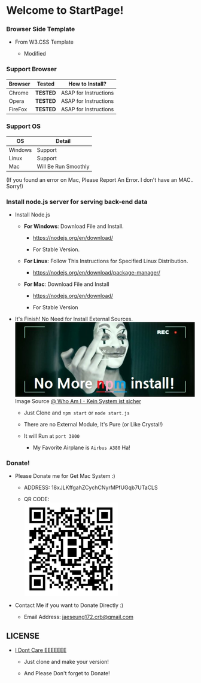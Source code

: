 # Welcome to StartPage!

### Browser Side Template

- From W3.CSS Template

	- Modified 

### Support Browser

Browser|Tested|How to Install?
---|---|---
Chrome|**TESTED**|ASAP for Instructions
Opera|**TESTED**|ASAP for Instructions
FireFox|**TESTED**|ASAP for Instructions

### Support OS

OS|Detail
---|---
Windows|Support
Linux|Support
Mac|Will Be Run Smoothly

(If you found an error on Mac, Please Report An Error. I don't have an MAC.. Sorry!)

### Install node.js server for serving back-end data

- Install Node.js 

	- **For Windows**: Download File and Install.
	
		- https://nodejs.org/en/download/
		
		- For Stable Version.
	
	- **For Linux**: Follow This Instructions for Specified Linux Distribution.
	
		- https://nodejs.org/en/download/package-manager/
	
	- **For Mac**: Download File and Install 
	
		- https://nodejs.org/en/download/
		
		- For Stable Version
		
- It's Finish! No Need for Install External Sources. <br /> ![](whoami.jpg) <br /> Image Source [@ Who Am I - Kein System ist sicher](http://www.imdb.com/title/tt3042408)

	- Just Clone and `npm start` or `node start.js`
	
	- There are no External Module, It's Pure (or Like Crystal!)
	
	- It will Run at `port 3800`
		
		- My Favorite Airplane is `Airbus A380` Ha!


### Donate!

- Please Donate me for Get Mac System :)

	- ADDRESS: 18xJLKffgahZCychCNyrMPfUGqb7UTaCLS
	
	- QR CODE: <br /> ![](bitcoinqrcode.png)
	
- Contact Me if you want to Donate Directly :) 

	- Email Address: jaeseung172.crb@gmail.com
	
## LICENSE 

- [I Dont Care EEEEEEE](https://www.youtube.com/watch?v=4MgAxMO1KD0)

	- Just clone and make your version!
	
	- And Please Don't forget to Donate!